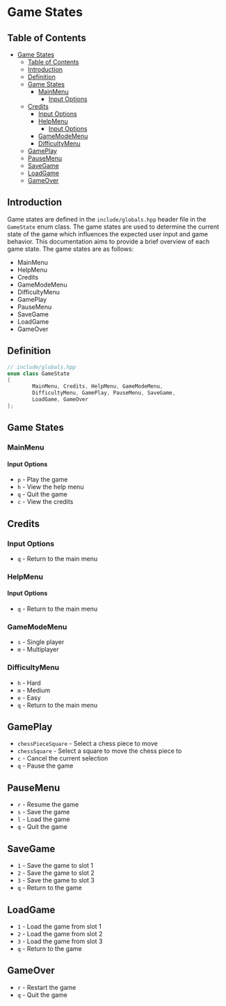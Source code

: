 # Game States

## Table of Contents
- [Game States](#game-states)
  - [Table of Contents](#table-of-contents)
  - [Introduction](#introduction)
  - [Definition](#definition)
  - [Game States](#game-states-1)
    - [MainMenu](#mainmenu)
      - [Input Options](#input-options)
  - [Credits](#credits)
    - [Input Options](#input-options-1)
    - [HelpMenu](#helpmenu)
      - [Input Options](#input-options-2)
    - [GameModeMenu](#gamemodemenu)
    - [DifficultyMenu](#difficultymenu)
  - [GamePlay](#gameplay)
  - [PauseMenu](#pausemenu)
  - [SaveGame](#savegame)
  - [LoadGame](#loadgame)
  - [GameOver](#gameover)

## Introduction

Game states are defined in the `include/globals.hpp` header file in the `GameState` enum class. The game states are used to determine the current state of the game which influences the expected user input and game behavior. This documentation aims to provide a brief overview of each game state. The game states are as follows:

- MainMenu
- HelpMenu
- Credits
- GameModeMenu
- DifficultyMenu
- GamePlay
- PauseMenu
- SaveGame
- LoadGame
- GameOver

## Definition

```cpp
// include/globals.hpp
enum class GameState
{
        MainMenu, Credits, HelpMenu, GameModeMenu,
        DifficultyMenu, GamePlay, PauseMenu, SaveGame,
        LoadGame, GameOver
};
```

## Game States

### MainMenu

#### Input Options

- `p` - Play the game
- `h` - View the help menu
- `q` - Quit the game
- `c` - View the credits

## Credits

### Input Options

- `q` - Return to the main menu

### HelpMenu

#### Input Options

- `q` - Return to the main menu

### GameModeMenu

- `s` - Single player
- `m` - Multiplayer

### DifficultyMenu

- `h` - Hard
- `m` - Medium
- `e` - Easy
- `q` - Return to the main menu

## GamePlay

- `chessPieceSquare` - Select a chess piece to move
- `chessSquare` - Select a square to move the chess piece to
- `c` - Cancel the current selection
- `q` - Pause the game

## PauseMenu

- `r` - Resume the game
- `s` - Save the game
- `l` - Load the game
- `q` - Quit the game

## SaveGame

- `1` - Save the game to slot 1
- `2` - Save the game to slot 2
- `3` - Save the game to slot 3
- `q` - Return to the game

## LoadGame

- `1` - Load the game from slot 1
- `2` - Load the game from slot 2
- `3` - Load the game from slot 3
- `q` - Return to the game

## GameOver

- `r` - Restart the game
- `q` - Quit the game
